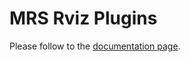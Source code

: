 # MRS Rviz Plugins

Please follow to the [documentation page](https://ctu-mrs.github.io/docs/features/rviz_plugins/).
